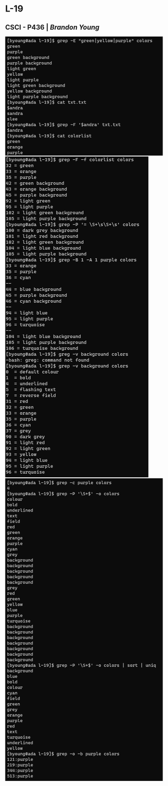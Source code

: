 # L-19

## CSCI - P436 | _Brandon Young_

![img1](./L-19_exec1.png)
![img2](./L-19_exec2.png)
![img3](./L-19_exec3.png)